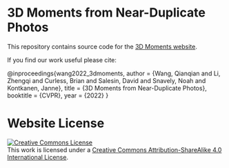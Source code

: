 # 3D Moments from Near-Duplicate Photos

This repository contains source code for the [3D Moments website](https://3d-moments.github.io).

If you find our work useful please cite:

@inproceedings{wang2022_3dmoments,
  author    = {Wang, Qianqian and Li, Zhengqi and Curless, Brian and Salesin, David and Snavely, Noah and Kontkanen, Janne},
  title     = {3D Moments from Near-Duplicate Photos},
  booktitle = {CVPR},
  year      = {2022}
}



# Website License
<a rel="license" href="http://creativecommons.org/licenses/by-sa/4.0/"><img alt="Creative Commons License" style="border-width:0" src="https://i.creativecommons.org/l/by-sa/4.0/88x31.png" /></a><br />This work is licensed under a <a rel="license" href="http://creativecommons.org/licenses/by-sa/4.0/">Creative Commons Attribution-ShareAlike 4.0 International License</a>.
